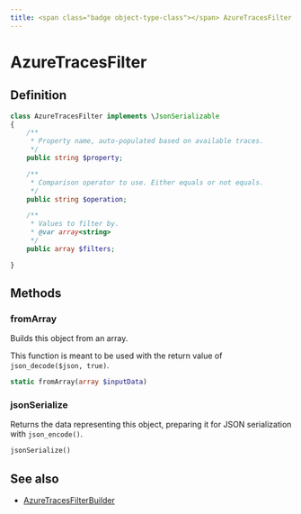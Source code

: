 ```yaml
---
title: <span class="badge object-type-class"></span> AzureTracesFilter
---
```

# <span class="badge object-type-class"></span> AzureTracesFilter

## Definition

```php
class AzureTracesFilter implements \JsonSerializable
{
    /**
     * Property name, auto-populated based on available traces.
     */
    public string $property;

    /**
     * Comparison operator to use. Either equals or not equals.
     */
    public string $operation;

    /**
     * Values to filter by.
     * @var array<string>
     */
    public array $filters;

}
```
## Methods

### <span class="badge object-method"></span> fromArray

Builds this object from an array.

This function is meant to be used with the return value of `json_decode($json, true)`.

```php
static fromArray(array $inputData)
```

### <span class="badge object-method"></span> jsonSerialize

Returns the data representing this object, preparing it for JSON serialization with `json_encode()`.

```php
jsonSerialize()
```

## See also

 * <span class="badge builder"></span> [AzureTracesFilterBuilder](./builder-AzureTracesFilterBuilder.md)
